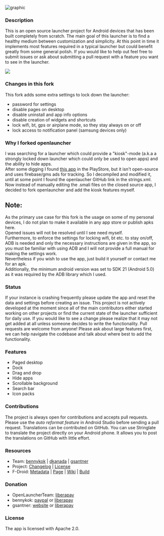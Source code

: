 ![graphic](https://raw.githubusercontent.com/OpenLauncherTeam/openlauncher/master/fastlane/metadata/android/en-US/images/featureGraphic.png)

### Description

This is an open source launcher project for Android devices that has been built completely from scratch. The main goal of this launcher is to find a healthy medium between customization and simplicity. At this point in time it implements most features required in a typical launcher but could benefit greatly from some general polish. If you would like to help out feel free to submit issues or ask about submitting a pull request with a feature you want to see in the launcher.

<div style="display:flex;">
    <img src="https://raw.githubusercontent.com/OpenLauncherTeam/openlauncher/master/assets/screenshots.png">
</div>

### Changes in this fork

This fork adds some extra settings to lock down the launcher:

- password for settings
- disable pages on desktop
- disable uninstall and app info options
- disable creation of widgets and shortcuts
- lock wifi, bt, gps or airplane mode, so they stay always on or off
- lock access to notification panel (samsung devices only)

### Why I forked openlauncher

I was searching for a launcher which could provide a "kiosk"-mode (a.k.a a strongly locked down launcher which could only be used to open apps) and the ability to hide apps.<br>
After some digging I found [this app](https://play.google.com/store/apps/details?id=com.robomigo.launcher) in the PlayStore, but it isn't open-source and uses firebase/gms ads for tracking. So I decompiled and modified it, until at some point I found the openlaucher GitHub link in the strings.xml. Now instead of manually editing the .smali files on the closed source app, I decided to fork openlauncher and add the kiosk features myself.

## Note:

As the primary use case for this fork is the usage on some of my personal devices, I do not plan to make it available in any app store or publish apks here.<br>
Opened issues will not be resolved until I see need myself.<br>
Furthermore, to enforce the settings for locking wifi, bt etc. to stay on/off, ADB is needed and only the necessary instructions are given in the app, so you must be familiar with using ADB and I will not provide a full manual for making the settings work.<br>
Nevertheless if you wish to use the app, just build it yourself or contact me for an apk.<br>
Additionally, the minimum android version was set to SDK 21 (Android 5.0) as it was required by the ADB library which I used.

### Status

If your instance is crashing frequently please update the app and reset the data and settings before creating an issue. This project is not actively developed at the moment since all of the main contributors either started working on other projects or find the current state of the launcher sufficient for daily use. If you would like to see a change please realize that it may not get added at all unless someone decides to write the functionality. Pull requests are welcome from anyone! Please ask about large features first, we can help navigate the codebase and talk about where best to add the functionality.

### Features

* Paged desktop
* Dock
* Drag and drop
* Hide apps
* Scrollable background
* Search bar
* Icon packs

### Contributions

The project is always open for contributions and accepts pull requests. Please use the _auto reformat feature_ in Android Studio before sending a pull request. Translations can be contributed on GitHub. You can use Stringlate to translate the project directly on your Android phone. It allows you to post the translations on GitHub with little effort.

### Resources

* Team: [bennykok](https://github.com/BennyKok) | [dkanada](https://github.com/dkanada) | [gsantner](https://gsantner.net/supportme?source=readme&project=openlauncher)
* Project: [Changelog](/CHANGELOG.md) | [License](/LICENSE)
* F-Droid: [Metadata](https://gitlab.com/fdroid/fdroiddata/blob/master/metadata/com.benny.openlauncher.txt) | [Page](https://f-droid.org/packages/com.benny.openlauncher/) | [Wiki](https://f-droid.org/wiki/page/com.benny.openlauncher) | [Build](https://f-droid.org/wiki/page/com.benny.openlauncher/lastbuild)

### Donation

* OpenLauncherTeam: [liberapay](https://liberapay.com/OpenLauncherTeam/donate)
* bennykok: [paypal](https://www.paypal.me/BennyKok) or [liberapay](https://liberapay.com/BennyKok/donate)
* gsantner: [website](https://gsantner.net/supportme?source=readme&project=openlauncher) or [liberapay](https://liberapay.com/gsantner/donate)

### License

The app is licensed with Apache 2.0.
